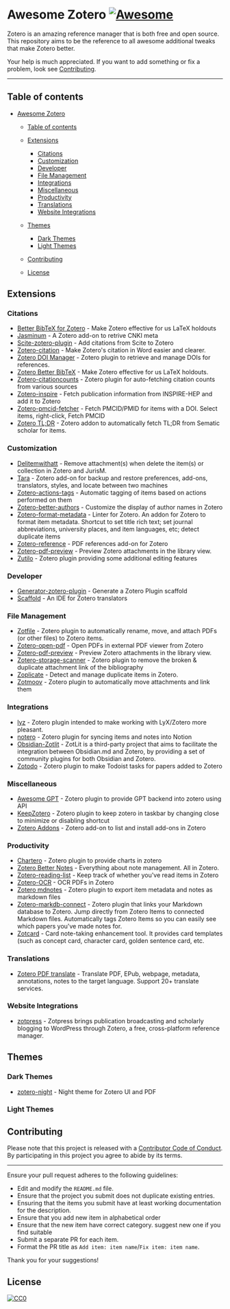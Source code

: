 # Awesome Zotero [![Awesome](https://awesome.re/badge.svg)](https://github.com/MohamedElashri/awesome-zotero)

Zotero is an amazing reference manager that is both free and open source. This repository aims to be the reference to all awesome additional tweaks that make Zotero better.

Your help is much appreciated. If you want to add something or fix a problem, look see [Contributing](#contributing).

--------------------

## Table of contents

- [Awesome Zotero ](#awesome-zotero-)
  - [Table of contents](#table-of-contents)
  
  - [Extensions](#extensions)
    - [Citations](#citations)
    - [Customization](#customization)
    - [Developer](#developer)
    - [File Management](#file-management)
    - [Integrations](#integrations)
    - [Miscellaneous](#miscellaneous)
    - [Productivity](#productivity)
    - [Translations](#translations)
    - [Website Integrations](#website-integrations)
  - [Themes](#themes)
    - [Dark Themes](#dark-themes)
    - [Light Themes](#light-themes)
  - [Contributing](#contributing)
  - [License](#license)

## Extensions

### Citations
- [Better BibTeX for Zotero](https://github.com/retorquere/zotero-better-bibtex) -  Make Zotero effective for us LaTeX holdouts 
- [Jasminum](https://github.com/l0o0/jasminum) - A Zotero add-on to retrive CNKI meta
- [Scite-zotero-plugin](https://github.com/scitedotai/scite-zotero-plugin) - Add citations from Scite to Zotero
- [Zotero-citation](https://github.com/MuiseDestiny/zotero-citation) -  Make Zotero's citation in Word easier and clearer.
- [Zotero DOI Manager](https://github.com/bwiernik/zotero-shortdoi) - Zotero plugin to retrieve and manage DOIs for references.
- [Zotero Better BibTeX](https://github.com/retorquere/zotero-better-bibtex) - Make Zotero effective for us LaTeX holdouts.
- [Zotero-citationcounts](https://github.com/eschnett/zotero-citationcounts) - Zotero plugin for auto-fetching citation counts from various sources 
- [Zotero-inspire](https://github.com/fkguo/zotero-inspire) - Fetch publication information from INSPIRE-HEP and add it to Zotero
- [Zotero-pmcid-fetcher](https://github.com/retorquere/zotero-pmcid-fetcher) - Fetch PMCID/PMID for items with a DOI. Select items, right-click, Fetch PMCID
- [Zotero TL;DR](https://github.com/syt2/Zotero-TLDR) -  Zotero addon to automatically fetch TL;DR from Sematic scholar for items.

### Customization
- [Delitemwithatt](https://github.com/redleafnew/delitemwithatt) - Remove attachment(s) when delete the item(s) or collection in Zotero and JurisM.
- [Tara](https://github.com/l0o0/tara) - Zotero add-on for backup and restore preferences, add-ons, translators, styles, and locate between two machines
- [Zotero-actions-tags](https://github.com/windingwind/zotero-actions-tags) - Automatic tagging of items based on actions performed on them
- [Zotero-better-authors](https://github.com/github-young/zotero-better-authors) - Customize the display of author names in Zotero
- [Zotero-format-metadata](https://github.com/northword/zotero-format-metadata) - Linter for Zotero. An addon for Zotero to format item metadata. Shortcut to set title rich text; set journal abbreviations, university places, and item languages, etc; detect duplicate items
- [Zotero-reference](https://github.com/MuiseDestiny/zotero-reference) - PDF references add-on for Zotero
- [Zotero-pdf-preview](https://github.com/windingwind/zotero-pdf-preview) - Preview Zotero attachments in the library view.
- [Zutilo](https://github.com/wshanks/Zutilo) - Zotero plugin providing some additional editing features

### Developer
- [Generator-zotero-plugin](https://www.npmjs.com/package/generator-zotero-plugin) - Generate a Zotero Plugin scaffold
- [Scaffold](https://www.zotero.org/support/dev/translators/scaffold) - An IDE for Zotero translators

### File Management
- [Zotfile](https://github.com/jlegewie/zotfile) - Zotero plugin to automatically rename, move, and attach PDFs (or other files) to Zotero items.
- [Zotero-open-pdf](https://github.com/retorquere/zotero-open-pdf) - Open PDFs in external PDF viewer from Zotero
- [Zotero-pdf-preview](https://github.com/windingwind/zotero-pdf-preview) -  Preview Zotero attachments in the library view. 
- [Zotero-storage-scanner](https://github.com/retorquere/zotero-storage-scanner) - Zotero plugin to remove the broken & duplicate attachment link of the bibliography
- [Zoplicate](https://github.com/ChenglongMa/zoplicate) - Detect and manage duplicate items in Zotero.
- [Zotmoov](https://github.com/wileyyugioh/zotmoov) -  Zotero plugin to automatically move attachments and link them 

### Integrations
- [lyz](https://github.com/wshanks/lyz) - Zotero plugin intended to make working with LyX/Zotero more pleasant. 
- [notero](https://github.com/dvanoni/notero) - Zotero plugin for syncing items and notes into Notion
- [Obsidian-Zotlit](https://github.com/PKM-er/obsidian-zotlit) - ZotLit is a third-party project that aims to facilitate the integration between Obsidian.md and Zotero, by providing a set of community plugins for both Obsidian and Zotero.
- [Zotodo](https://github.com/wbthomason/zotodo) - Zotero plugin to make Todoist tasks for papers added to Zotero

### Miscellaneous
- [Awesome GPT](https://github.com/MuiseDestiny/zotero-gpt) - Zotero plugin to provide GPT backend into zotero using API
- [KeepZotero](https://github.com/yhmtsai/KeepZotero) - Zotero plugin to keep zotero in taskbar by changing close to minimize or disabling shortcut
- [Zotero Addons](https://github.com/syt2/zotero-addons) -  Zotero add-on to list and install add-ons in Zotero 

### Productivity
- [Chartero](https://github.com/volatile-static/Chartero) - Zotero plugin to provide charts in zotero
- [Zotero Better Notes](https://github.com/windingwind/zotero-better-notes) -  Everything about note management. All in Zotero. 
- [Zotero-reading-list](https://github.com/Dominic-DallOsto/zotero-reading-list) -  Keep track of whether you've read items in Zotero 
- [Zotero-OCR](https://github.com/UB-Mannheim/zotero-ocr) - OCR PDFs in Zotero
- [Zotero mdnotes](https://github.com/argenos/zotero-mdnotes) -  Zotero plugin to export item metadata and notes as markdown files 
- [Zotero-markdb-connect](https://github.com/daeh/zotero-markdb-connect) - Zotero plugin that links your Markdown database to Zotero. Jump directly from Zotero Items to connected Markdown files. Automatically tags Zotero Items so you can easily see which papers you've made notes for.
- [Zotcard](https://github.com/018/zotcard) - Card note-taking enhancement tool. It provides card templates (such as concept card, character card, golden sentence card, etc.

### Translations
- [Zotero PDF translate](https://github.com/windingwind/zotero-pdf-translate) -  Translate PDF, EPub, webpage, metadata, annotations, notes to the target language. Support 20+ translate services. 

### Website Integrations
- [zotpress](https://wordpress.org/plugins/zotpress/) - Zotpress brings publication broadcasting and scholarly blogging to WordPress through Zotero, a free, cross-platform reference manager.

## Themes

### Dark Themes
- [zotero-night](https://github.com/tefkah/zotero-night) -  Night theme for Zotero UI and PDF 

### Light Themes

## Contributing

Please note that this project is released with a [Contributor Code of Conduct](code-of-conduct.md). By participating in this project you agree to abide by its terms.

---

Ensure your pull request adheres to the following guidelines:

- Edit and modify the `README.md` file.
- Ensure that the project you submit does not duplicate existing entries.
- Ensuring that the items you submit have at least working documentation for the description.
- Ensure that you add new item in alphabetical order
- Ensure that the new item have correct category. suggest new one if you find suitable
- Submit a separate PR for each item.
- Format the PR title as `Add item: item name`/`Fix item: item name`.

Thank you for your suggestions!

## License

[![CC0][CC0-badge]][CC0-link]

[CC0-badge]: http://mirrors.creativecommons.org/presskit/buttons/88x31/svg/cc-zero.svg
[CC0-link]: https://creativecommons.org/publicdomain/zero/1.0/

